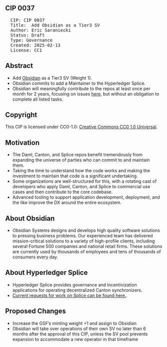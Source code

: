 ## CIP 0037

<pre>
  CIP: CIP 0037
  Title:  Add Obsidian as a Tier3 SV 
  Author: Eric Saraniecki
  Status: Draft 
  Type: Governance 
  Created: 2025-02-13
  License: CC1
</pre>

## Abstract

* Add [Obsidian](http://obsidian.systems) as a Tier3 SV (Weight 1).
* Obsidian commits to add a Maintainer to the Hyperledger Splice.
* Obsidian will meaningfully contribute to the repos at least once per month for 2 years, focusing on issues [here](https://github.com/hyperledger-labs/splice/issues), but without an obligation to complete all listed tasks.



## Copyright

This CIP is licensed under CC0-1.0: [Creative Commons CC0 1.0 Universal](https://creativecommons.org/publicdomain/zero/1.0/).


## Motivation

* The Daml, Canton, and Splice repos benefit tremendously from expanding the universe of parties who can commit to and maintain them.
* Taking the time to understand how the code works and making the investment to maintain that code is a significant undertaking.
* Some organizations are well-structured for this, with a rotating cast of developers who apply Daml, Canton, and Splice to commercial use cases and then contribute to the core codebase.
* Advanced tooling to support application development, deployment, and the like improve the DX around the entire ecosystem.

## About Obsidian

* Obsidian Systems designs and develops high quality software solutions to pressing business problems. Our experienced team has delivered mission-critical solutions to a variety of high-profile clients, including several Fortune 500 companies and national retail firms. These solutions are currently used by thousands of employees and tens of thousands of consumers every day.

## About Hyperledger Splice

* Hyperledger Splice provides governance and incentivization applications for operating decentralized Canton synchronizers.
* [Current requests for work on Splice can be found here.](https://github.com/hyperledger-labs/splice/issues).



## Proposed Changes 

* Increase the GSF’s minting weight +1 and assign to Obsidian
* Obsidian will take over operations of their own SV no later than 6 months after the approval of this CIP, unless the SV pool prevents expansion to accommodate a new operator in that timeframe

